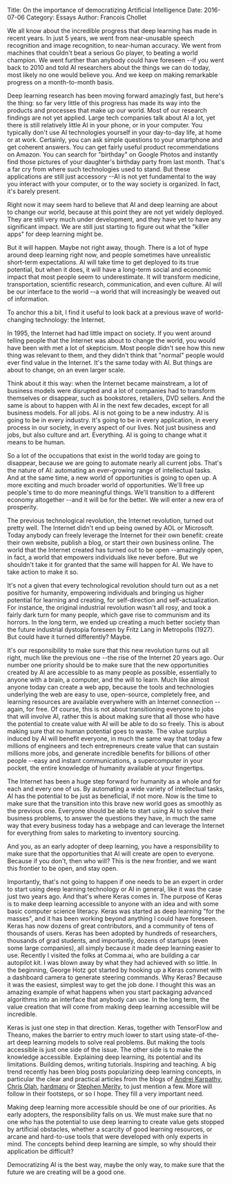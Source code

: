 Title: On the importance of democratizing Artificial Intelligence
Date: 2016-07-06
Category: Essays
Author: Francois Chollet

We all know about the incredible progress that deep learning has made in recent years. In just 5 years, we went from near-unusable speech recognition and image recognition, to near-human accuracy. We went from machines that couldn't beat a serious Go player, to beating a world champion. We went further than anybody could have foreseen --if you went back to 2010 and told AI researchers about the things we can do today, most likely no one would believe you. And we keep on making remarkable progress on a month-to-month basis.

Deep learning research has been moving forward amazingly fast, but here's the thing: so far very little of this progress has made its way into the products and processes that make up our world. Most of our research findings are not yet applied. Large tech companies talk about AI a lot, yet there is still relatively little AI in your phone, or in your computer. You typically don't use AI technologies yourself in your day-to-day life, at home or at work. Certainly, you can ask simple questions to your smartphone and get coherent answers. You can get fairly useful product recommendations on Amazon. You can search for "birthday" on Google Photos and instantly find those pictures of your daughter's birthday party from last month. That's a far cry from where such technologies used to stand. But these applications are still just accessory --AI is not yet fundamental to the way you interact with your computer, or to the way society is organized. In fact, it's barely present.

Right now it may seem hard to believe that AI and deep learning are about to change our world, because at this point they are not yet widely deployed. They are still very much under development, and they have yet to have any significant impact. We are still just starting to figure out what the "killer apps" for deep learning might be.

But it will happen. Maybe not right away, though. There is a lot of hype around deep learning right now, and people sometimes have unrealistic short-term expectations. AI will take time to get deployed to its true potential, but when it does, it will have a long-term social and economic impact that most people seem to underestimate. It will transform medicine, transportation, scientific research, communication, and even culture. AI will be our interface to the world --a world that will increasingly be weaved out of information.

To anchor this a bit, I find it useful to look back at a previous wave of world-changing technology: the Internet.

In 1995, the Internet had had little impact on society. If you went around telling people that the Internet was about to change the world, you would have been with met a lot of skepticism. Most people didn't see how this new thing was relevant to them, and they didn't think that "normal" people would ever find value in the Internet. It's the same today with AI. But things are about to change, on an even larger scale.

Think about it this way: when the Internet became mainstream, a lot of business models were disrupted and a lot of companies had to transform themselves or disappear, such as bookstores, retailers, DVD sellers. And the same is about to happen with AI in the next few decades, except for all business models. For all jobs. AI is not going to be a new industry. AI is going to be in every industry. It's going to be in every application, in every process in our society, in every aspect of our lives. Not just business and jobs, but also culture and art. Everything. AI is going to change what it means to be human.

So a lot of the occupations that exist in the world today are going to disappear, because we are going to automate nearly all current jobs. That's the nature of AI: automating an ever-growing range of intellectual tasks. And at the same time, a new world of opportunities is going to open up. A more exciting and much broader world of opportunities. We'll free up people's time to do more meaningful things. We'll transition to a different economy altogether --and it will be for the better. We will enter a new era of prosperity.

The previous technological revolution, the Internet revolution, turned out pretty well. The Internet didn't end up being owned by AOL or Microsoft. Today anybody can freely leverage the Internet for their own benefit: create their own website, publish a blog, or start their own business online. The world that the Internet created has turned out to be open --amazingly open, in fact, a world that empowers individuals like never before. But we shouldn't take it for granted that the same will happen for AI. We have to take action to make it so.

It's not a given that every technological revolution should turn out as a net positive for humanity, empowering individuals and bringing us higher potential for learning and creating, for self-direction and self-actualization. For instance, the original industrial revolution wasn't all rosy, and took a fairly dark turn for many people, which gave rise to communism and its horrors. In the long term, we ended up creating a much better society than the future industrial dystopia foreseen by Fritz Lang in Metropolis (1927). But could have it turned differently? Maybe.

It's our responsibility to make sure that this new revolution turns out all right, much like the previous one --the rise of the Internet 20 years ago. Our number one priority should be to make sure that the new opportunities created by AI are accessible to as many people as possible, essentially to anyone with a brain, a computer, and the will to learn. Much like almost anyone today can create a web app, because the tools and technologies underlying the web are easy to use, open-source, completely free, and learning resources are available everywhere with an Internet connection --again, for free. Of course, this is not about transitioning everyone to jobs that will involve AI, rather this is about making sure that all those who have the potential to create value with AI will be able to do so freely. This is about making sure that no human potential goes to waste. The value surplus induced by AI will benefit everyone, in much the same way that today a few millions of engineers and tech entrepreneurs create value that can sustain millions more jobs, and generate incredible benefits for billions of other people --easy and instant communications, a supercomputer in your pocket, the entire knowledge of humanity available at your fingertips.

The Internet has been a huge step forward for humanity as a whole and for each and every one of us. By automating a wide variety of intellectual tasks, AI has the potential to be just as beneficial, if not more. Now is the time to make sure that the transition into this brave new world goes as smoothly as the previous one. Everyone should be able to start using AI to solve their business problems, to answer the questions they have, in much the same way that every business today has a webpage and can leverage the Internet for everything from sales to marketing to inventory sourcing.

And you, as an early adopter of deep learning, you have a responsibility to make sure that the opportunities that AI will create are open to everyone. Because if you don't, then who will? This is the new frontier, and we want this frontier to be open, and stay open.

Importantly, that's not going to happen if one needs to be an expert in order to start using deep learning technology or AI in general, like it was the case just two years ago. And that's where Keras comes in. The purpose of Keras is to make deep learning accessible to anyone with an idea and with some basic computer science literacy. Keras was started as deep learning "for the masses", and it has been working beyond anything I could have foreseen. Keras has now dozens of great contributors, and a community of tens of thousands of users. Keras has been adopted by hundreds of researchers, thousands of grad students, and importantly, dozens of startups (even some large companies), all simply because it made deep learning easier to use. Recently I visited the folks at Comma.ai, who are building a car autopilot kit. I was blown away by what they had achieved with so little. In the beginning, George Hotz got started by hooking up a Keras convnet with a dashboard camera to generate steering commands. Why Keras? Because it was the easiest, simplest way to get the job done. I thought this was an amazing example of what happens when you start packaging advanced algorithms into an interface that anybody can use. In the long term, the value creation that will come from making deep learning accessible will be incredible. 

Keras is just one step in that direction. Keras, together with TensorFlow and Theano, makes the barrier to entry much lower to start using state-of-the-art deep learning models to solve real problems. But making the tools accessible is just one side of the issue. The other side is to make the knowledge accessible. Explaining deep learning, its potential and its limitations. Building demos, writing tutorials. Inspiring and teaching. A big trend recently has been blog posts popularizing deep learning concepts, in particular the clear and practical articles from the blogs of [Andrei Karpathy](http://karpathy.github.io/), [Chris Olah](http://colah.github.io/), [hardmaru](http://blog.otoro.net/) or [Stephen Merity](http://smerity.com/articles/articles.html), to just mention a few. More will follow in their footsteps, or so I hope. They fill a very important need.

Making deep learning more accessible should be one of our priorities. As early adopters, the responsibility falls on us. We must make sure that no one who has the potential to use deep learning to create value gets stopped by artificial obstacles, whether a scarcity of good learning resources, or arcane and hard-to-use tools that were developed with only experts in mind. The concepts behind deep learning are simple, so why should their application be difficult?

Democratizing AI is the best way, maybe the only way, to make sure that the future we are creating will be a good one.